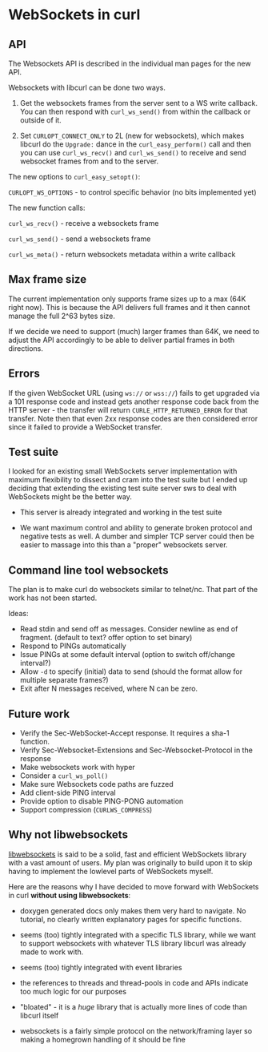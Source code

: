 <!--
Copyright (C) 2000 - 2022 Daniel Stenberg, <daniel@haxx.se>, et al.

SPDX-License-Identifier: curl
-->

# WebSockets in curl

## API

The Websockets API is described in the individual man pages for the new API.

Websockets with libcurl can be done two ways.

1. Get the websockets frames from the server sent to a WS write callback. You
   can then respond with `curl_ws_send()` from within the callback or outside
   of it.

2. Set `CURLOPT_CONNECT_ONLY` to 2L (new for websockets), which makes libcurl
   do the `Upgrade:` dance in the `curl_easy_perform()` call and then you can
   use `curl_ws_recv()` and `curl_ws_send()` to receive and send websocket
   frames from and to the server.

The new options to `curl_easy_setopt()`:

 `CURLOPT_WS_OPTIONS` - to control specific behavior (no bits implemented yet)

The new function calls:

 `curl_ws_recv()` - receive a websockets frame

 `curl_ws_send()` - send a websockets frame

 `curl_ws_meta()` - return websockets metadata within a write callback

## Max frame size

The current implementation only supports frame sizes up to a max (64K right
now). This is because the API delivers full frames and it then cannot manage
the full 2^63 bytes size.

If we decide we need to support (much) larger frames than 64K, we need to
adjust the API accordingly to be able to deliver partial frames in both
directions.

## Errors

If the given WebSocket URL (using `ws://` or `wss://`) fails to get upgraded
via a 101 response code and instead gets another response code back from the
HTTP server - the transfer will return `CURLE_HTTP_RETURNED_ERROR` for that
transfer. Note then that even 2xx response codes are then considered error
since it failed to provide a WebSocket transfer.

## Test suite

I looked for an existing small WebSockets server implementation with maximum
flexibility to dissect and cram into the test suite but I ended up deciding
that extending the existing test suite server sws to deal with WebSockets
might be the better way.

- This server is already integrated and working in the test suite

- We want maximum control and ability to generate broken protocol and negative
  tests as well. A dumber and simpler TCP server could then be easier to
  massage into this than a "proper" websockets server.

## Command line tool websockets

The plan is to make curl do websockets similar to telnet/nc. That part of the
work has not been started.

Ideas:

 - Read stdin and send off as messages. Consider newline as end of fragment.
   (default to text? offer option to set binary)
 - Respond to PINGs automatically
 - Issue PINGs at some default interval (option to switch off/change interval?)
 - Allow `-d` to specify (initial) data to send (should the format allow for
   multiple separate frames?)
 - Exit after N messages received, where N can be zero.

## Future work

- Verify the Sec-WebSocket-Accept response. It requires a sha-1 function.
- Verify Sec-Websocket-Extensions and Sec-Websocket-Protocol in the response
- Make websockets work with hyper
- Consider a `curl_ws_poll()`
- Make sure Websockets code paths are fuzzed
- Add client-side PING interval
- Provide option to disable PING-PONG automation
- Support compression (`CURLWS_COMPRESS`)

## Why not libwebsockets

[libwebsockets](https://libwebsockets.org/) is said to be a solid, fast and
efficient WebSockets library with a vast amount of users. My plan was
originally to build upon it to skip having to implement the lowlevel parts of
WebSockets myself.

Here are the reasons why I have decided to move forward with WebSockets in
curl **without using libwebsockets**:

- doxygen generated docs only makes them very hard to navigate. No tutorial,
  no clearly written explanatory pages for specific functions.

- seems (too) tightly integrated with a specific TLS library, while we want to
  support websockets with whatever TLS library libcurl was already made to
  work with.

- seems (too) tightly integrated with event libraries

- the references to threads and thread-pools in code and APIs indicate too
  much logic for our purposes

- "bloated" - it is a *huge* library that is actually more lines of code than
  libcurl itself

- websockets is a fairly simple protocol on the network/framing layer so
  making a homegrown handling of it should be fine
